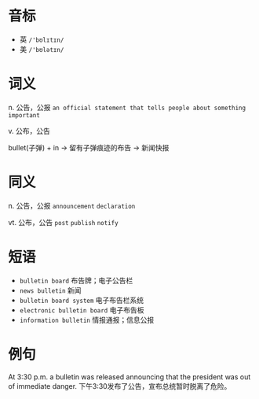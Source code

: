 # 音标

- 英 `/'bʊlɪtɪn/`
- 美 `/'bʊlətɪn/`

# 词义

n. 公告，公报
`an official statement that tells people about something important`

v. 公布，公告




bullet(子弹) + in → 留有子弹痕迹的布告 → 新闻快报

# 同义

n. 公告，公报
`announcement` `declaration`

vt. 公布，公告
`post` `publish` `notify`

# 短语

- `bulletin board` 布告牌；电子公告栏
- `news bulletin` 新闻
- `bulletin board system` 电子布告栏系统
- `electronic bulletin board` 电子布告板
- `information bulletin` 情报通报；信息公报

# 例句

At 3:30 p.m. a bulletin was released announcing that the president was out of immediate danger.
下午3:30发布了公告，宣布总统暂时脱离了危险。


